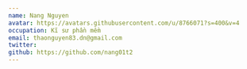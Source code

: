```yaml
---
name: Nang Nguyen
avatar: https://avatars.githubusercontent.com/u/8766071?s=400&v=4
occupation: Kĩ sư phần mềm
email: thaonguyen83.dn@gmail.com
twitter:
github: https://github.com/nang01t2
---
```

